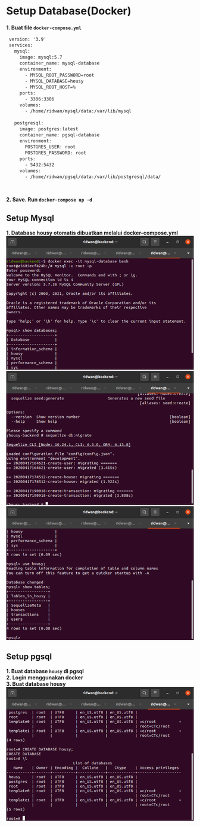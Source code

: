 # **Setup Database(Docker)**
**1. Buat file `docker-compose.yml`**<br>
```
 version: '3.9'
 services:
   mysql:
     image: mysql:5.7
     container_name: mysql-database
     environment:
       - MYSQL_ROOT_PASSWORD=root
       - MYSQL_DATABASE=housy
       - MYSQL_ROOT_HOST=%
     ports:
       - 3306:3306
     volumes:
       - /home/ridwan/mysql/data:/var/lib/mysql

   postgresql:
     image: postgres:latest
     container_name: pgsql-database
     environment:
       POSTGRES_USER: root
       POSTGRES_PASSWORD: root
     ports:
       - 5432:5432
     volumes:
       - /home/ridwan/pgsql/data:/var/lib/postgresql/data/
```
<br>

**2. Save. Run `docker-compose up -d`**<br>

## **Setup Mysql**<br>
**1. Database housy otomatis dibuatkan melalui docker-compose.yml**<br>
![Gambar Final Task - Database](screenshot/gambar1.png)<br>
![Gambar Final Task - Database](screenshot/gambar2.png)<br>
![Gambar Final Task - Database](screenshot/gambar3.png)<br>

## **Setup pgsql**<br>
**1. Buat database `housy` di pgsql**<br>
**2. Login menggunakan docker**<br>
**3. Buat database housy**<br>
![Gambar Final Task - Database](screenshot/gambar4.png)<br>